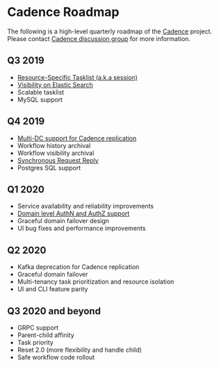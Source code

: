 # Cadence Roadmap

The following is a high-level quarterly roadmap of the [Cadence](https://cadenceworkflow.io/) project.
Please contact [Cadence discussion group](https://groups.google.com/d/forum/cadence-discussion) for more information.

## Q3 2019

* [Resource-Specific Tasklist (a.k.a session)](https://github.com/uber/cadence/blob/master/docs/design/1533-host-specific-tasklist.md)
* [Visibility on Elastic Search](https://github.com/uber/cadence/blob/master/docs/visibility-on-elasticsearch.md)
* Scalable tasklist
* MySQL support

## Q4 2019

* [Multi-DC support for Cadence replication](https://github.com/uber/cadence/blob/master/docs/design/2290-cadence-ndc.md)
* Workflow history archival
* Workflow visibility archival
* [Synchronous Request Reply](https://github.com/uber/cadence/blob/master/docs/design/2215-synchronous-request-reply.md)
* Postgres SQL support

## Q1 2020

* Service availability and reliability improvements
* [Domain level AuthN and AuthZ support](https://github.com/uber/cadence/issues/2833)
* Graceful domain failover design
* UI bug fixes and performance improvements

## Q2 2020

* Kafka deprecation for Cadence replication
* Graceful domain failover
* Multi-tenancy task prioritization and resource isolation
* UI and CLI feature parity

## Q3 2020 and beyond

* GRPC support
* Parent-child affinity
* Task priority
* Reset 2.0 (more flexibility and handle child)
* Safe workflow code rollout